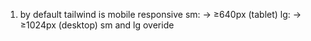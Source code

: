 1. by default tailwind is mobile responsive 
sm: → ≥640px (tablet)
lg: → ≥1024px (desktop)
sm and lg overide

